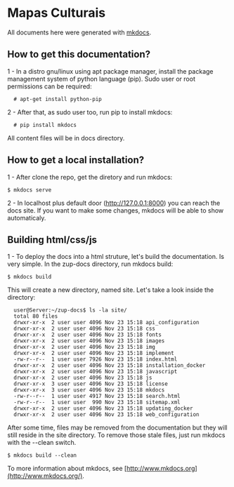 # Mapas Culturais

All documents here were generated with [mkdocs](http://www.mkdocs.org).

## How to get this documentation? 

1 - In a distro gnu/linux using apt package manager, install the package management system of python language (pip). Sudo user or root permissions can be required:

```
  # apt-get install python-pip
```
2 - After that, as sudo user too, run pip to install mkdocs:

```
  # pip install mkdocs
```

All content files will be in docs directory. 

## How to get a local installation?

1 - After clone the repo, get the diretory and run mkdocs:

```
$ mkdocs serve
```
2 - In localhost plus default door (http://127.0.0.1:8000) you can reach the docs site. If you want to make some changes, mkdocs will be able to show automaticaly. 

## Building html/css/js 

1 - To deploy the docs into a html struture, let's build the documentation. Is very simple. In the zup-docs directory, run mkdocs build: 

```
$ mkdocs build
```

This will create a new directory, named site. Let's take a look inside the directory:

```
  user@Server:~/zup-docs$ ls -la site/
  total 80 files
  drwxr-xr-x  2 user user 4096 Nov 23 15:18 api_configuration
  drwxr-xr-x  2 user user 4096 Nov 23 15:18 css
  drwxr-xr-x  2 user user 4096 Nov 23 15:18 fonts
  drwxr-xr-x  2 user user 4096 Nov 23 15:18 images
  drwxr-xr-x  2 user user 4096 Nov 23 15:18 img
  drwxr-xr-x  2 user user 4096 Nov 23 15:18 implement
  -rw-r--r--  1 user user 7926 Nov 23 15:18 index.html
  drwxr-xr-x  2 user user 4096 Nov 23 15:18 installation_docker
  drwxr-xr-x  2 user user 4096 Nov 23 15:18 javascript
  drwxr-xr-x  2 user user 4096 Nov 23 15:18 js
  drwxr-xr-x  3 user user 4096 Nov 23 15:18 license
  drwxr-xr-x  3 user user 4096 Nov 23 15:18 mkdocs
  -rw-r--r--  1 user user 4917 Nov 23 15:18 search.html
  -rw-r--r--  1 user user  990 Nov 23 15:18 sitemap.xml
  drwxr-xr-x  2 user user 4096 Nov 23 15:18 updating_docker
  drwxr-xr-x  2 user user 4096 Nov 23 15:18 web_configuration
```

After some time, files may be removed from the documentation but they will still reside in the site directory. To remove those stale files, just run mkdocs with the --clean switch.
```
$ mkdocs build --clean
```

To more information about mkdocs, see [http://www.mkdocs.org](http://www.mkdocs.org/). 

